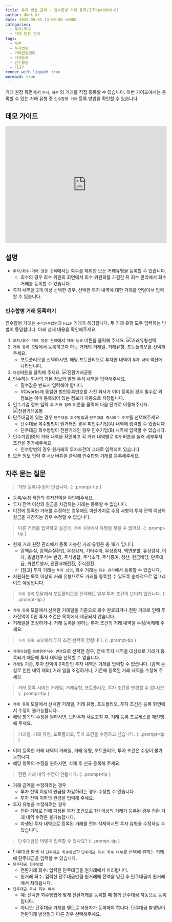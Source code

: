 ```yaml
---
title: 투자 변동 관리 - 인수합병 거래 등록/조회(pm0008~0)
author: dkdk.kr
date: 2025-09-05 13:00:00 +0800
categories:
  - 투자/회수
  - 거래 원장 관리
tags:
  - 투변
  - 투자변동
  - 거래원장관리
  - 거래등록
  - 인수합병
  - FLIP
render_with_liquid: true
mermaid: true
---
```

거래 원장 화면에서 `투자`, `회수` 외 거래를 직접 등록할 수 있습니다.
이번 가이드에서는 등록할 수 있는 거래 유형 중 `인수합병 거래` 등록 방법을 확인할 수 있습니다. 

## 데모 가이드

<div style="position: relative; box-sizing: content-box; max-height: 80vh; max-height: 80svh; width: 100%; aspect-ratio: 1.7777777777777777; padding: 40px 0 40px 0;"><iframe src="https://app.supademo.com/embed/cmf6b8il13v5y39ozkioium11?embed_v=2&utm_source=embed" loading="lazy" title="인수합병 거래 등록" allow="clipboard-write" frameborder="0" webkitallowfullscreen="true" mozallowfullscreen="true" allowfullscreen style="position: absolute; top: 0; left: 0; width: 100%; height: 100%;"></iframe></div>

## 설명
- `투자/회수-거래 원장 관리`에서는 회수를 제외한 모든 거래유형을 등록할 수 있습니다.
	- 회수의 경우 회수 위원회 화면에서 회수 위원회를 가결한 뒤 회수 관리에서 회수 거래를 등록할 수 있습니다.
- 투자 내역을 2개 이상 선택한 경우, 선택한 투자 내역에 대한 거래를 연달아서 입력할 수 있습니다.

### 인수합병 거래 등록하기

인수합병 거래는 `주식인수합병`과 `FLIP` 거래가 해당합니다. 
두 거래 유형 모두 입력하는 방법이 동일합니다. 아래 상세 내용을 확인해주세요.

1. `투자/회수-거래 원장 관리`에서 `거래 등록` 버튼을 클릭해 주세요.
![거래유형선택](assets/img/거래등록_모달_공통.png)
2. `거래 등록 모달`에서 등록하고자 하는 거래의 거래일, 거래유형, 포트폴리오를 선택해 주세요.
	- 포트폴리오를 선택하시면, 해당 포트폴리오로 투자한 내역이 `투자 내역` 섹션에 나타납니다.
3. `다음`버튼을 클릭해 주세요.
![전환거래공통](assets/img/인수합병1.png)
4. 인수하는 회사의 기본 정보와 발행 주식 내역을 입력해주세요.
	- 필수값은 반드시 입력해야 합니다.
	- VCworks에 동일한 법인등록번호를 가진 회사가 이미 등록된 경우 필수값 외 정보는 이미 등록되어 있는 정보가 자동으로 저장됩니다. 
5. 인수기업 정보 입력 후 `거래 입력` 버튼을 클릭해 다음 단계로 이동해주세요.
![전환거래공통](assets/img/인수합병2.png)
6. 단주대금이 있는 경우 `단주대금 회수방법`과 `단주대금 즉시회수 여부`를 선택해주세요.
	- 단주대금 회수방법이 원거래인 경우 피인수기업(A) 내역에 입력할 수 있습니다. 
	- 단주대금 회수방법이 전환거래인 경우 인수기업(B) 내역에 입력할 수 있습니다.
7. 인수기업(B)의 거래 내역을 확인하고 각 거래 내역별로 `추가` 버튼을 눌러 세부투자 조건을 추가해주세요. 
	- 인수합병의 경우 원거래의 투자조건이 그대로 입력되어 있습니다.
8. 모든 정보 입력 후 `저장` 버튼을 클릭해 인수합병 거래를 등록해주세요.

## 자주 묻는 질문

> 거래 등록/수정이 안됩니다.
{: .prompt-tip }
- 등록/수정 직전의 투자잔액을 확인해주세요.
- 투자 잔액 이상의 원금을 차감하는 거래는 등록할 수 없습니다.
- 이전에 등록한 거래를 수정하는 경우에도 마찬가지로 수정 사항이 투자 잔액 이상의 원금을 차감하는 경우 수정할 수 없습니다.

> 다른 거래를 입력하고 싶은데, `거래 유형`에서 유형을 찾을 수 없어요.
{: .prompt-tip }
- 현재 거래 원장 관리에서 등록 가능한 거래 유형은 총 18개 입니다.
	- 감액손실, 감액손실환입, 무상감자, 기타수익, 무상증자, 액면분할, 유상감자, 이자, 총발행주식수 변경, 주식병합, 주식소각, 주식증여, 청산, 현금배당, 단주대금, 워런트행사, 전환사채전환, 주식전환 
	- [참고] 투자 거래는 `투자 심의`, 회수 거래는 `회수 관리`에서 등록할 수 있습니다.
- 지원하는 목록 이상의 거래 유형으로도 거래를 등록할 수 있도록 순차적으로 업그레이드 예정입니다.

> `거래 등록` 모달에서 포트폴리오를 선택해도 일부 투자 조건이 보이지 않습니다.
{: .prompt-tip }
- `거래 등록` 모달에서 선택한 거래일을 기준으로 회수 완료되거나 전환 거래로 인해 투자잔액이 0인 투자 조건은 목록에서 제공되지 않습니다.
- 거래일을 조정하거나, 거래 등록을 원하는 투자 조건의 거래 내역을 수정/삭제해 주세요.

> `거래 등록 모달`에서 투자 조건 선택이 안됩니다.
{: .prompt-tip }
- `거래유형`을 `총발행주식수 변경`으로 선택한 경우, 전체 투자 내역을 대상으로 거래가 등록되기 때문에 투자 내역을 선택할 수 없습니다.
- `거래일` 기준, 투자 잔액이 0미만인 투자 내역은 거래를 입력할 수 없습니다. (감액 손실로 인한 내역 제외) 거래 일을 조정하거나, 기존에 등록된 거래 내역을 수정해 주세요.

> 거래 등록 시에는 거래일, 거래유형, 포트폴리오, 투자 조건을 변경할 수 없나요?
{: .prompt-tip }
- `거래 등록` 모달에서 선택한 거래일, 거래 유형, 포트폴리오, 투자 조건은 등록 화면에서 수정이 불가능합니다.
- 해당 항목의 수정을 원하시면, 브라우저 새로고침 후, 거래 등록 프로세스를 재진행해 주세요.

> 거래일, 거래 유형, 포트폴리오, 투자 조건을 수정하고 싶습니다.
{: .prompt-tip }
- 이미 등록한 거래 내역의 거래일, 거래 유형, 포트폴리오, 투자 조건은 수정이 불가능합니다.
- 해당 항목의 수정을 원하시면, 삭제 후 신규 등록해 주세요.

> 전환 거래 내역 수정이 안됩니다.
{: .prompt-tip }
- 거래 금액을 수정하려는 경우
	- 투자 잔액 이상의 원금을 차감하려는 경우 수정할 수 없습니다.
	- 투자 잔액 이하의 원금을 입력해 주세요.
- 투자 유형을 수정하려는 경우
	- 전환 거래로 인해 파생된 투자 조건으로 1건 이상의 거래가 등록된 경우 전환 거래 내역 수정은 불가능합니다.
	- 파생된 투자 내역으로 등록된 거래를 전부 삭제하시면 투자 유형을 수정하실 수 있습니다.

> 단주대금은 어떻게 입력할 수 있나요?
{: .prompt-tip }
- 단주대금 발생 시 `단주대금 회수방법`과 `단주대금 즉시 회수 여부`를 선택해 원하는 거래에 단주대금을 입력할 수 있습니다.
- `단주대금 회수방법`
	- 전환거래 회수: 입력한 단주대금을 원거래에서 처리됩니다.
	- 원거래 회수: 입력한 단주대금만큼 원거래에 잔액을 남긴 후 단주대금이 원거래에서 처리됩니다.
- `단주대금 즉시 회수 여부`
	- 예: 선택한 회수방법에 맞게 전환거래를 등록할 때 함께 단주대금 자동으로 등록됩니다.
	- 아니오: 단주대금 거래를 별도로 사용자가 등록해야 합니다. 단주대금 발생일이 전환거래 발생일과 다른 경우 선택해주세요.
